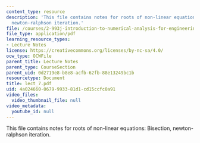 ```yaml
---
content_type: resource
description: 'This file contains notes for roots of non-linear equations: Bisection,
  newton-ralphson iteration.'
file: /courses/2-993j-introduction-to-numerical-analysis-for-engineering-13-002j-spring-2005/4a0246600679993381d1cd15ccfc0a91_lect_7.pdf
file_type: application/pdf
learning_resource_types:
- Lecture Notes
license: https://creativecommons.org/licenses/by-nc-sa/4.0/
ocw_type: OCWFile
parent_title: Lecture Notes
parent_type: CourseSection
parent_uid: 0d2719e8-b8e8-acfb-62fb-88e13249bc1b
resourcetype: Document
title: lect_7.pdf
uid: 4a024660-0679-9933-81d1-cd15ccfc0a91
video_files:
  video_thumbnail_file: null
video_metadata:
  youtube_id: null
---
```

This file contains notes for roots of non-linear equations: Bisection, newton-ralphson iteration.